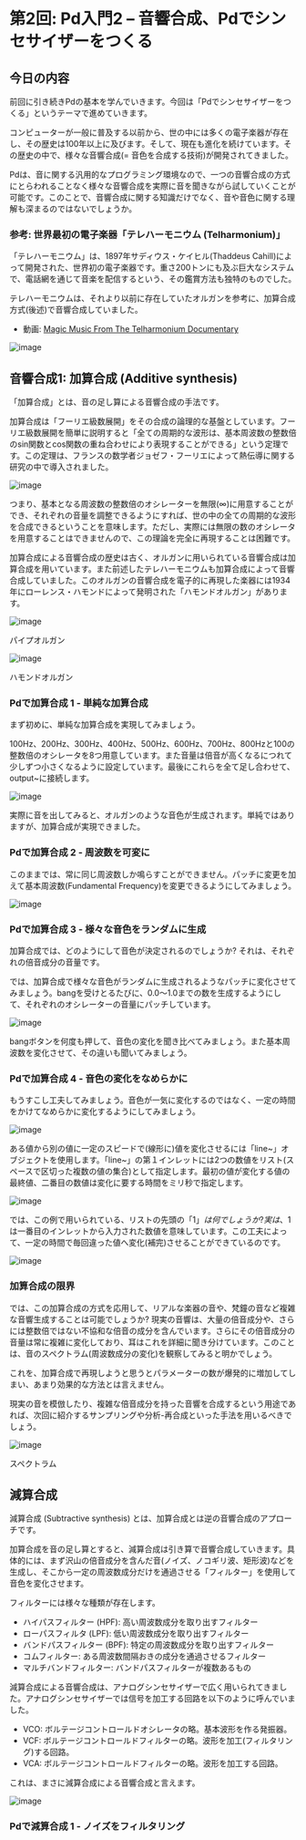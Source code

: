 # 第2回: Pd入門2 – 音響合成、Pdでシンセサイザーをつくる

## 今日の内容

前回に引き続きPdの基本を学んでいきます。今回は「Pdでシンセサイザーをつくる」というテーマで進めていきます。

コンピューターが一般に普及する以前から、世の中には多くの電子楽器が存在し、その歴史は100年以上に及びます。そして、現在も進化を続けています。その歴史の中で、様々な音響合成(= 音色を合成する技術)が開発されてきました。

Pdは、音に関する汎用的なプログラミング環境なので、一つの音響合成の方式にとらわれることなく様々な音響合成を実際に音を聞きながら試していくことが可能です。このことで、音響合成に関する知識だけでなく、音や音色に関する理解も深まるのではないでしょうか。

### 参考: 世界最初の電子楽器「テレハーモニウム (Telharmonium)」

「テレハーモニウム」は、1897年サディウス・ケイヒル(Thaddeus Cahill)によって開発された、世界初の電子楽器です。重さ200トンにも及ぶ巨大なシステムで、電話網を通じて音楽を配信するという、その鑑賞方法も独特のものでした。

テレハーモニウムは、それより以前に存在していたオルガンを参考に、加算合成方式(後述)で音響合成していました。

* 動画: [Magic Music From The Telharmonium Documentary](http://www.youtube.com/watch?v=PPlbXl81Rs0)

![image](img/130422/telharmonium.jpg)


## 音響合成1: 加算合成 (Additive synthesis)

「加算合成」とは、音の足し算による音響合成の手法です。

加算合成は「フーリエ級数展開」をその合成の論理的な基盤としています。フーリエ級数展開を簡単に説明すると「全ての周期的な波形は、基本周波数の整数倍のsin関数とcos関数の重ね合わせにより表現することができる」という定理です。この定理は、フランスの数学者ジョゼフ・フーリエによって熱伝導に関する研究の中で導入されました。

![image](img/130422/additive_form.png)

つまり、基本となる周波数の整数倍のオシレーターを無限(∞)に用意することができ、それぞれの音量を調整できるようにすれば、世の中の全ての周期的な波形を合成できるということを意味します。ただし、実際には無限の数のオシレータを用意することはできませんので、この理論を完全に再現することは困難です。

加算合成による音響合成の歴史は古く、オルガンに用いられている音響合成は加算合成を用いています。また前述したテレハーモニウムも加算合成によって音響合成していました。このオルガンの音響合成を電子的に再現した楽器には1934年にローレンス・ハモンドによって発明された「ハモンドオルガン」があります。

![image](img/130422/pipe_organ.jpg)

パイプオルガン


![image](img/130422/Hammond_b3.jpg)

ハモンドオルガン### Pdで加算合成 1 - 単純な加算合成
まず初めに、単純な加算合成を実現してみましょう。
100Hz、200Hz、300Hz、400Hz、500Hz、600Hz、700Hz、800Hzと100の整数倍のオシレータを8つ用意しています。また音量は倍音が高くなるにつれて少しずつ小さくなるように設定しています。最後にこれらを全て足し合わせて、output~に接続します。
![image](img/130422/additive1.jpg)
実際に音を出してみると、オルガンのような音色が生成されます。単純ではありますが、加算合成が実現できました。
### Pdで加算合成 2 - 周波数を可変に
このままでは、常に同じ周波数しか鳴らすことができません。パッチに変更を加えて基本周波数(Fundamental Frequency)を変更できるようにしてみましょう。
![image](img/130422/additive2.jpg)


### Pdで加算合成 3 - 様々な音色をランダムに生成

加算合成では、どのようにして音色が決定されるのでしょうか? それは、それぞれの倍音成分の音量です。

では、加算合成で様々な音色がランダムに生成されるようなパッチに変化させてみましょう。bangを受けとるたびに、0.0〜1.0までの数を生成するようにして、それぞれのオシレーターの音量にパッチしています。

![image](img/130422/additive3.jpg)

bangボタンを何度も押して、音色の変化を聞き比べてみましょう。また基本周波数を変化させて、その違いも聞いてみましょう。

### Pdで加算合成 4 - 音色の変化をなめらかに

もうすこし工夫してみましょう。音色が一気に変化するのではなく、一定の時間をかけてなめらかに変化するようにしてみましょう。

![image](img/130422/additive4.jpg)

ある値から別の値に一定のスピードで(線形に)値を変化させるには「line~」オブジェクトを使用します。「line~」の第１インレットには2つの数値をリスト(スペースで区切った複数の値の集合)として指定します。最初の値が変化する値の最終値、二番目の数値は変化に要する時間をミリ秒で指定します。

![image](img/130422/line1.jpg)

では、この例で用いられている、リストの先頭の「$1」は何でしょうか? 実は、$1は一番目のインレットから入力された数値を意味しています。この工夫によって、一定の時間で毎回違った値へ変化(補完)させることができているのです。

![image](img/130422/line2.jpg)

### 加算合成の限界

では、この加算合成の方式を応用して、リアルな楽器の音や、梵鐘の音など複雑な音響生成することは可能でしょうか? 現実の音響は、大量の倍音成分や、さらには整数倍ではない不協和な倍音の成分を含んでいます。さらにその倍音成分の音量は常に複雑に変化しており、耳はこれを詳細に聞き分けています。このことは、音のスペクトラム(周波数成分の変化)を観察してみると明かでしょう。

これを、加算合成で再現しようと思うとパラメーターの数が爆発的に増加してしまい、あまり効果的な方法とは言えません。

現実の音を模倣したり、複雑な倍音成分を持った音響を合成するという用途であれば、次回に紹介するサンプリングや分析-再合成といった手法を用いるべきでしょう。

![image](img/130422/stft_512.png)

スペクトラム

## 減算合成

減算合成 (Subtractive synthesis) とは、加算合成とは逆の音響合成のアプローチです。

加算合成を音の足し算とすると、減算合成は引き算で音響合成していきます。具体的には、まず沢山の倍音成分を含んだ音(ノイズ、ノコギリ波、矩形波)などを生成し、そこから一定の周波数成分だけを通過させる「フィルター」を使用して音色を変化させます。

フィルターには様々な種類が存在します。

* ハイパスフィルター (HPF): 高い周波数成分を取り出すフィルター
* ローパスフィルタ (LPF): 低い周波数成分を取り出すフィルター
* バンドパスフィルター (BPF): 特定の周波数成分を取り出すフィルター
* コムフィルター: ある周波数間隔おきの成分を通過させるフィルター
* マルチバンドフィルター: バンドパスフィルターが複数あるもの

減算合成による音響合成は、アナログシンセサイザーで広く用いられてきました。アナログシンセサイザーでは信号を加工する回路を以下のように呼んでいました。

* VCO: ボルテージコントロールドオシレータの略。基本波形を作る発振器。
* VCF: ボルテージコントロールドフィルターの略。波形を加工(フィルタリング)する回路。
* VCA: ボルテージコントロールドフィルターの略。波形を加工する回路。

これは、まさに減算合成による音響合成と言えます。

![image](img/130422/moog.jpg)

### Pdで減算合成 1 - ノイズをフィルタリング








